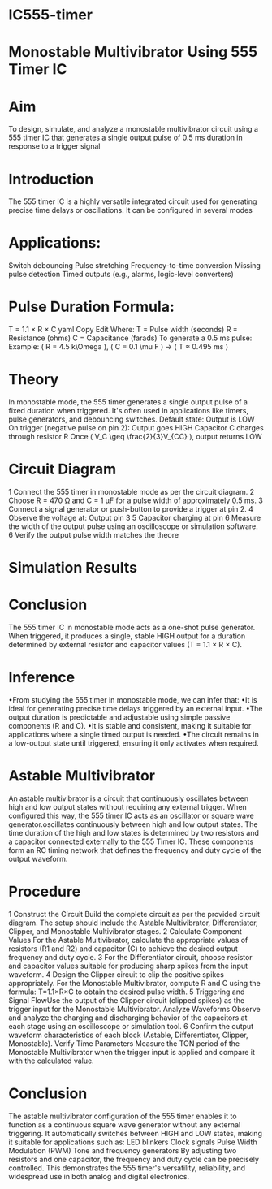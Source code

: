# IC555-timer
# Monostable Multivibrator Using 555 Timer IC
# Aim 
To design, simulate, and analyze a monostable multivibrator circuit using a 555 timer IC that generates a single output pulse of 0.5 ms duration in response to a trigger signal
# Introduction
The 555 timer IC is a highly versatile integrated circuit used for generating precise time delays or oscillations. It can be configured in several modes
# Applications:
Switch debouncing
Pulse stretching
Frequency-to-time conversion
Missing pulse detection
Timed outputs (e.g., alarms, logic-level converters)
# Pulse Duration Formula:
T = 1.1 × R × C
yaml Copy Edit
Where:
T = Pulse width (seconds)
R = Resistance (ohms)
C = Capacitance (farads)
To generate a 0.5 ms pulse:
Example: ( R = 4.5 k\Omega ), ( C = 0.1 \mu F ) → ( T ≈ 0.495 ms )

# Theory
In monostable mode, the 555 timer generates a single output pulse of a fixed duration when triggered. It's often used in applications like timers, pulse generators, and debouncing switches.
Default state: Output is LOW
On trigger (negative pulse on pin 2): Output goes HIGH
Capacitor C charges through resistor R
Once ( V_C \geq \frac{2}{3}V_{CC} ), output returns LOW
# Circuit Diagram
1 Connect the 555 timer in monostable mode as per the circuit diagram.
2 Choose R = 470 Ω and C = 1 µF for a pulse width of approximately 0.5 ms.
3 Connect a signal generator or push-button to provide a trigger at pin 2.
4 Observe the voltage at:
Output pin 3
5 Capacitor charging at pin 6
Measure the width of the output pulse using an oscilloscope or simulation software.
6 Verify the output pulse width matches the theore
# Simulation Results
# Conclusion
The 555 timer IC in monostable mode acts as a one-shot pulse generator. When triggered, it produces a single, stable HIGH output for a duration determined by external resistor and capacitor values (T = 1.1 × R × C).
# Inference
•From studying the 555 timer in monostable mode, we can infer that:
•It is ideal for generating precise time delays triggered by an external input.
•The output duration is predictable and adjustable using simple passive components (R and C).
•It is stable and consistent, making it suitable for applications where a single timed output is needed.
•The circuit remains in a low-output state until triggered, ensuring it only activates when required.

# Astable Multivibrator
An astable multivibrator is a circuit that continuously oscillates between high and low output states without requiring any external trigger. When configured this way, the 555 timer IC acts as an oscillator or square wave generator.oscillates continuously between high and low output states. The time duration of the high and low states is determined by two resistors and a capacitor connected externally to the 555 Timer IC. These components form an RC timing network that defines the frequency and duty cycle of the output waveform.
# Procedure
1 Construct the Circuit Build the complete circuit as per the provided circuit diagram. The setup should include the Astable Multivibrator, Differentiator, Clipper, and Monostable Multivibrator stages.
2 Calculate Component Values For the Astable Multivibrator, calculate the appropriate values of resistors (R1 and R2) and capacitor (C) to achieve the desired output frequency and duty cycle.
3 For the Differentiator circuit, choose resistor and capacitor values suitable for producing sharp spikes from the input waveform.
4 Design the Clipper circuit to clip the positive spikes appropriately. For the Monostable Multivibrator, compute R and C using the formula: T=1.1×R×C to obtain the desired pulse width.
5 Triggering and Signal FlowUse the output of the Clipper circuit (clipped spikes) as the trigger input for the Monostable Multivibrator. Analyze Waveforms Observe and analyze the charging and discharging behavior of the capacitors at each stage using an oscilloscope or simulation tool.
6 Confirm the output waveform characteristics of each block (Astable, Differentiator, Clipper, Monostable).
Verify Time Parameters Measure the TON period of the Monostable Multivibrator when the trigger input is applied and compare it with the calculated value.
# Conclusion
The astable multivibrator configuration of the 555 timer enables it to function as a continuous square wave generator without any external triggering. It automatically switches between HIGH and LOW states, making it suitable for applications such as:
LED blinkers
Clock signals
Pulse Width Modulation (PWM)
Tone and frequency generators
By adjusting two resistors and one capacitor, the frequency and duty cycle can be precisely controlled. This demonstrates the 555 timer's versatility, reliability, and widespread use in both analog and digital electronics.
